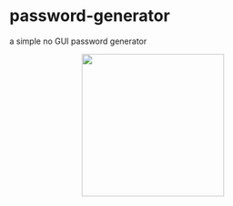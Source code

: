 # password-generator
a simple no GUI password generator
<p align="center">
  <img width="250" src="https://media.giphy.com/media/QtP46QmAnJGlW/giphy.gif">
</p>
